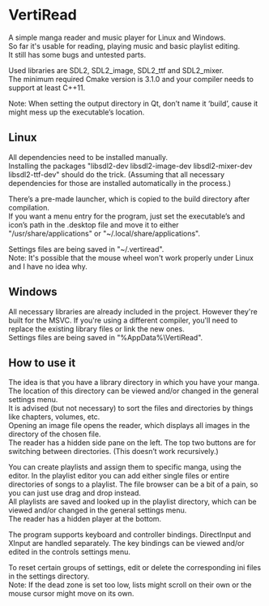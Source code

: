 # VertiRead
A simple manga reader and music player for Linux and Windows.  
So far it's usable for reading, playing music and basic playlist editing.  
It still has some bugs and untested parts.  

Used libraries are SDL2, SDL2_image, SDL2_ttf and SDL2_mixer.  
The minimum required Cmake version is 3.1.0 and your compiler needs to support at least C++11.  

Note: When setting the output directory in Qt, don’t name it ‘build’, cause it might mess up the executable’s location.  

## Linux
All dependencies need to be installed manually.  
Installing the packages "libsdl2-dev libsdl2-image-dev libsdl2-mixer-dev libsdl2-ttf-dev" should do the trick. (Assuming that all necessary dependencies for those are installed automatically in the process.)  

There’s a pre-made launcher, which is copied to the build directory after compilation.  
If you want a menu entry for the program, just set the executable’s and icon’s path in the .desktop file and move it to either "/usr/share/applications" or "~/.local/share/applications".  

Settings files are being saved in "~/.vertiread".  
Note: It's possible that the mouse wheel won't work properly under Linux and I have no idea why.  

## Windows
All necessary libraries are already included in the project. However they're built for the MSVC. If you're using a different compiler, you'll need to replace the existing library files or link the new ones.  
Settings files are being saved in "%AppData%\VertiRead".  

## How to use it
The idea is that you have a library directory in which you have your manga. The location of this directory can be viewed and/or changed in the general settings menu.  
It is advised (but not necessary) to sort the files and directories by things like chapters, volumes, etc.  
Opening an image file opens the reader, which displays all images in the directory of the chosen file.  
The reader has a hidden side pane on the left. The top two buttons are for switching between directories. (This doesn’t work recursively.)  

You can create playlists and assign them to specific manga, using the editor. In the playlist editor you can add either single files or entire directories of songs to a playlist. The file browser can be a bit of a pain, so you can just use drag and drop instead.  
All playlists are saved and looked up in the playlist directory, which can be viewed and/or changed in the general settings menu.  
The reader has a hidden player at the bottom.  

The program supports keyboard and controller bindings. DirectInput and XInput are handled separately. The key bindings can be viewed and/or edited in the controls settings menu.  

To reset certain groups of settings, edit or delete the corresponding ini files in the settings directory.  
Note: If the dead zone is set too low, lists might scroll on their own or the mouse cursor might move on its own.  
